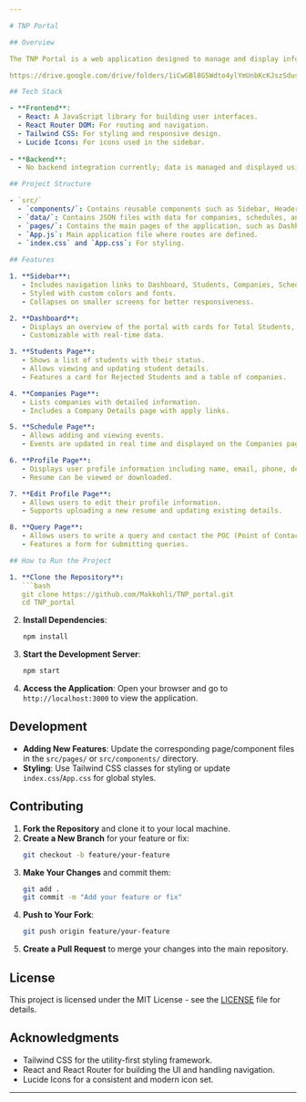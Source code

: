 ```yaml
---

# TNP Portal

## Overview

The TNP Portal is a web application designed to manage and display information related to students, companies, schedules, and more. The application features a responsive layout with a sidebar and header, allowing users to navigate through different components and pages seamlessly. 

https://drive.google.com/drive/folders/1iCwGBl8G5Wdto4ylYmUnbKcKJszSdusr?usp=sharing

## Tech Stack

- **Frontend**: 
  - React: A JavaScript library for building user interfaces.
  - React Router DOM: For routing and navigation.
  - Tailwind CSS: For styling and responsive design.
  - Lucide Icons: For icons used in the sidebar.
  
- **Backend**: 
  - No backend integration currently; data is managed and displayed using local JSON files and React state.

## Project Structure

- `src/`
  - `components/`: Contains reusable components such as Sidebar, Header, etc.
  - `data/`: Contains JSON files with data for companies, schedules, and more.
  - `pages/`: Contains the main pages of the application, such as Dashboard, Students, Companies, etc.
  - `App.js`: Main application file where routes are defined.
  - `index.css` and `App.css`: For styling.
  
## Features

1. **Sidebar**: 
   - Includes navigation links to Dashboard, Students, Companies, Schedule, Profile, and Query pages.
   - Styled with custom colors and fonts.
   - Collapses on smaller screens for better responsiveness.

2. **Dashboard**:
   - Displays an overview of the portal with cards for Total Students, Placed Students, and Time Left.
   - Customizable with real-time data.

3. **Students Page**:
   - Shows a list of students with their status.
   - Allows viewing and updating student details.
   - Features a card for Rejected Students and a table of companies.

4. **Companies Page**:
   - Lists companies with detailed information.
   - Includes a Company Details page with apply links.

5. **Schedule Page**:
   - Allows adding and viewing events.
   - Events are updated in real time and displayed on the Companies page.

6. **Profile Page**:
   - Displays user profile information including name, email, phone, department, CGPA, batch, and resume.
   - Resume can be viewed or downloaded.

7. **Edit Profile Page**:
   - Allows users to edit their profile information.
   - Supports uploading a new resume and updating existing details.

8. **Query Page**:
   - Allows users to write a query and contact the POC (Point of Contact).
   - Features a form for submitting queries.

## How to Run the Project

1. **Clone the Repository**:
   ```bash
   git clone https://github.com/Makkohli/TNP_portal.git
   cd TNP_portal
   ```

2. **Install Dependencies**:
   ```bash
   npm install
   ```

3. **Start the Development Server**:
   ```bash
   npm start
   ```

4. **Access the Application**:
   Open your browser and go to `http://localhost:3000` to view the application.

## Development

- **Adding New Features**: Update the corresponding page/component files in the `src/pages/` or `src/components/` directory.
- **Styling**: Use Tailwind CSS classes for styling or update `index.css`/`App.css` for global styles.

## Contributing

1. **Fork the Repository** and clone it to your local machine.
2. **Create a New Branch** for your feature or fix:
   ```bash
   git checkout -b feature/your-feature
   ```
3. **Make Your Changes** and commit them:
   ```bash
   git add .
   git commit -m "Add your feature or fix"
   ```
4. **Push to Your Fork**:
   ```bash
   git push origin feature/your-feature
   ```
5. **Create a Pull Request** to merge your changes into the main repository.

## License

This project is licensed under the MIT License - see the [LICENSE](LICENSE) file for details.

## Acknowledgments

- Tailwind CSS for the utility-first styling framework.
- React and React Router for building the UI and handling navigation.
- Lucide Icons for a consistent and modern icon set.

---
```


